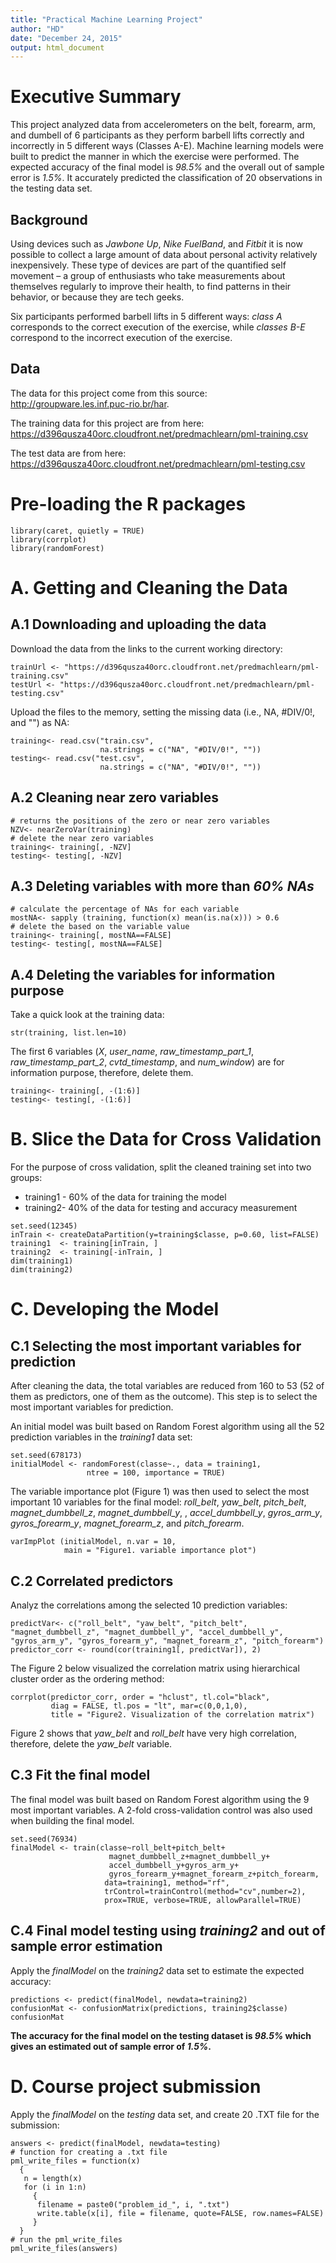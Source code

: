 ```yaml
---
title: "Practical Machine Learning Project"
author: "HD"
date: "December 24, 2015"
output: html_document
---
```


# Executive Summary

This project analyzed data from accelerometers on the belt, forearm, arm, and dumbell of 6 participants as they perform barbell lifts correctly and incorrectly in 5 different ways (Classes A-E). Machine learning models were built to predict the manner in which the exercise were performed. The expected accuracy of the final model is *98.5%* and the overall out of sample error is *1.5%*. It accurately predicted the classification of 20 observations in the testing data set.

## Background 

Using devices such as *Jawbone Up*, *Nike FuelBand*, and *Fitbit* it is now possible to collect a large amount of data about personal activity relatively inexpensively. These type of devices are part of the quantified self movement – a group of enthusiasts who take measurements about themselves regularly to improve their health, to find patterns in their behavior, or because they are tech geeks.  

Six participants performed barbell lifts in 5 different ways: *class A* corresponds to the correct execution of the exercise, while *classes B-E* correspond to the incorrect execution of the exercise. 

## Data

The data for this project come from this source: http://groupware.les.inf.puc-rio.br/har.

The training data for this project are from here: https://d396qusza40orc.cloudfront.net/predmachlearn/pml-training.csv

The test data are from here: https://d396qusza40orc.cloudfront.net/predmachlearn/pml-testing.csv

# Pre-loading the R packages

```{r}
library(caret, quietly = TRUE)
library(corrplot)
library(randomForest)
```
# A. Getting and Cleaning the Data

## A.1 Downloading and uploading the data

Download the data from the links to the current working directory: 
```{r}
trainUrl <- "https://d396qusza40orc.cloudfront.net/predmachlearn/pml-training.csv"
testUrl <- "https://d396qusza40orc.cloudfront.net/predmachlearn/pml-testing.csv"
```

Upload the files to the memory, setting the missing data (i.e., NA, #DIV/0!, and "") as NA:

```{r}
training<- read.csv("train.csv", 
                    na.strings = c("NA", "#DIV/0!", ""))
testing<- read.csv("test.csv", 
                    na.strings = c("NA", "#DIV/0!", ""))
```

## A.2 Cleaning near zero variables

```{r}
# returns the positions of the zero or near zero variables
NZV<- nearZeroVar(training) 
# delete the near zero variables
training<- training[, -NZV] 
testing<- testing[, -NZV]
```

## A.3 Deleting variables with more than *60%* *NAs*

```{r}
# calculate the percentage of NAs for each variable
mostNA<- sapply (training, function(x) mean(is.na(x))) > 0.6 
# delete the based on the variable value
training<- training[, mostNA==FALSE]
testing<- testing[, mostNA==FALSE]
```

## A.4 Deleting the variables for information purpose

Take a quick look at the training data:

```{r}
str(training, list.len=10)
```

The first 6 variables (*X*, *user_name*, *raw_timestamp_part_1*, *raw_timestamp_part_2*, *cvtd_timestamp*, and *num_window*) are for information purpose, therefore, delete them.

```{r}
training<- training[, -(1:6)]
testing<- testing[, -(1:6)]
```

# B. Slice the Data for Cross Validation
For the purpose of cross validation, split the cleaned training set into two groups: 
* training1 - 60% of the data for training the model
* training2- 40% of the data for testing and accuracy measurement

```{r}
set.seed(12345)
inTrain <- createDataPartition(y=training$classe, p=0.60, list=FALSE)
training1  <- training[inTrain, ]
training2  <- training[-inTrain, ]
dim(training1)
dim(training2)
```

# C. Developing the Model

## C.1 Selecting the most important variables for prediction

After cleaning the data, the total variables are reduced from 160 to 53 (52 of them as predictors, one of them as the outcome). This step is to select the most important variables for prediction. 

An initial model was built based on Random Forest algorithm using all the 52 prediction variables in the *training1* data set:

```{r}
set.seed(678173)
initialModel <- randomForest(classe~., data = training1, 
                 ntree = 100, importance = TRUE)
```

The variable importance plot (Figure 1) was then used to select the most important 10 variables for the final model: *roll_belt*, *yaw_belt*, *pitch_belt*, *magnet_dumbbell_z*, *magnet_dumbbell_y*, , *accel_dumbbell_y*, *gyros_arm_y*, *gyros_forearm_y*, *magnet_forearm_z*, and *pitch_forearm*.  

```{r}
varImpPlot (initialModel, n.var = 10,
            main = "Figure1. variable importance plot")
```

## C.2 Correlated predictors

Analyz the correlations among the selected 10 prediction variables: 

```{r}
predictVar<- c("roll_belt", "yaw_belt", "pitch_belt", "magnet_dumbbell_z", "magnet_dumbbell_y", "accel_dumbbell_y", "gyros_arm_y", "gyros_forearm_y", "magnet_forearm_z", "pitch_forearm")
predictor_corr <- round(cor(training1[, predictVar]), 2)
```

The Figure 2 below visualized the correlation matrix using hierarchical cluster order as the ordering method: 

```{r}
corrplot(predictor_corr, order = "hclust", tl.col="black", 
         diag = FALSE, tl.pos = "lt", mar=c(0,0,1,0),
         title = "Figure2. Visualization of the correlation matrix")
```

Figure 2 shows that *yaw_belt* and *roll_belt* have very high correlation, therefore, delete the *yaw_belt* variable.

## C.3 Fit the final model

The final model was built based on Random Forest algorithm using the 9 most important variables. A 2-fold cross-validation control was also used when building the final model.

```{r}
set.seed(76934)
finalModel <- train(classe~roll_belt+pitch_belt+
                      magnet_dumbbell_z+magnet_dumbbell_y+
                      accel_dumbbell_y+gyros_arm_y+
                      gyros_forearm_y+magnet_forearm_z+pitch_forearm, 
                     data=training1, method="rf",
                     trControl=trainControl(method="cv",number=2),
                     prox=TRUE, verbose=TRUE, allowParallel=TRUE)
```

## C.4 Final model testing using *training2* and out of sample error estimation

Apply the *finalModel* on the *training2* data set to estimate the expected accuracy:

```{r}
predictions <- predict(finalModel, newdata=training2)
confusionMat <- confusionMatrix(predictions, training2$classe)
confusionMat
```
**The accuracy for the final model on the testing dataset is *98.5%* which gives an estimated out of sample error of *1.5%*.**

# D. Course project submission

Apply the *finalModel* on the *testing* data set, and create 20 .TXT file for the submission:

```{r}
answers <- predict(finalModel, newdata=testing)
# function for creating a .txt file
pml_write_files = function(x)
  {
   n = length(x)
   for (i in 1:n)
     {
      filename = paste0("problem_id_", i, ".txt")
      write.table(x[i], file = filename, quote=FALSE, row.names=FALSE)
     }
  }
# run the pml_write_files
pml_write_files(answers)
```


